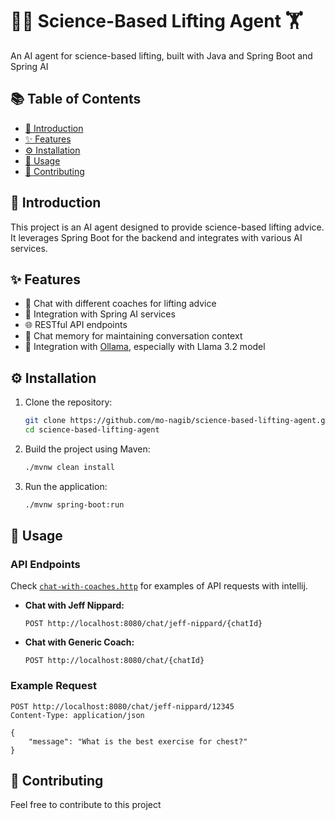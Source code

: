 # 🏋️‍♂️ Science-Based Lifting Agent 🏋

An AI agent for science-based lifting, built with Java and Spring Boot and Spring AI

## 📚 Table of Contents

- [📖 Introduction](#introduction)
- [✨ Features](#features)
- [⚙️ Installation](#installation)
- [🚀 Usage](#usage)
- [🤝 Contributing](#contributing)

## 📖 Introduction

This project is an AI agent designed to provide science-based lifting advice. It leverages Spring Boot for the backend and integrates with various AI services.

## ✨ Features

- 💬 Chat with different coaches for lifting advice
- 🤖 Integration with Spring AI services
- 🌐 RESTful API endpoints
- 🧠 Chat memory for maintaining conversation context
- 🦙 Integration with [Ollama](https://ollama.com), especially with Llama 3.2 model

## ⚙️ Installation

1. Clone the repository:
    ```sh
    git clone https://github.com/mo-nagib/science-based-lifting-agent.git
    cd science-based-lifting-agent
    ```

2. Build the project using Maven:
    ```sh
    ./mvnw clean install
    ```

3. Run the application:
    ```sh
    ./mvnw spring-boot:run
    ```

## 🚀 Usage

### API Endpoints

Check [`chat-with-coaches.http`](http-clients/chat-with-coaches.http) for examples of API requests with intellij.


- **Chat with Jeff Nippard:**
    ```http
    POST http://localhost:8080/chat/jeff-nippard/{chatId}
    ```

- **Chat with Generic Coach:**
    ```http
    POST http://localhost:8080/chat/{chatId}
    ```

### Example Request

```http
POST http://localhost:8080/chat/jeff-nippard/12345
Content-Type: application/json

{
    "message": "What is the best exercise for chest?"
}
```


## 🤝 Contributing
Feel free to contribute to this project 